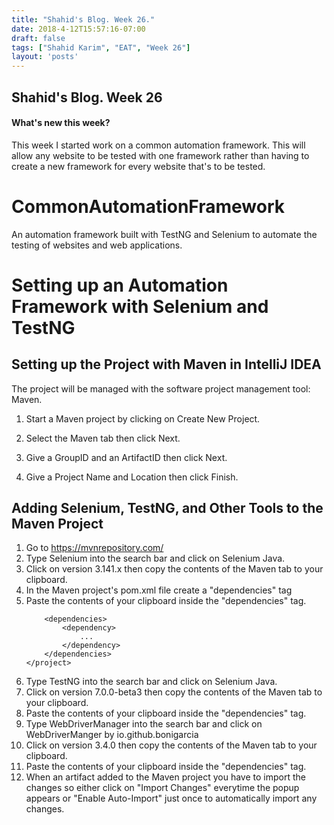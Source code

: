 ```yaml
---
title: "Shahid's Blog. Week 26."
date: 2018-4-12T15:57:16-07:00
draft: false
tags: ["Shahid Karim", "EAT", "Week 26"]
layout: 'posts'
---
```


## Shahid's Blog. Week 26
#### What's new this week?
This week I started work on a common automation framework. This will allow any website to be tested with one framework rather than having to create a new framework for every website that's to be tested.

# CommonAutomationFramework
An automation framework built with TestNG and Selenium to automate the testing of websites and web applications.

# Setting up an Automation Framework with Selenium and TestNG

## Setting up the Project with Maven in IntelliJ IDEA
The project will be managed with the software project management tool: Maven.

1. Start a Maven project by clicking on Create New Project.

2. Select the Maven tab then click Next.
3. Give a GroupID and an ArtifactID then click Next.
4. Give a Project Name and Location then click Finish.

## Adding Selenium, TestNG, and Other Tools to the Maven Project
1. Go to https://mvnrepository.com/
2. Type Selenium into the search bar and click on Selenium Java.
3. Click on version 3.141.x then copy the contents of the Maven tab to your clipboard.
4. In the Maven project's pom.xml file create a "dependencies" tag
5. Paste the contents of your clipboard inside the "dependencies" tag.
    ```
        <dependencies>
            <dependency>
                ...
            </dependency>
        </dependencies>
    </project>
    ```
6. Type TestNG into the search bar and click on Selenium Java.
7. Click on version 7.0.0-beta3 then copy the contents of the Maven tab to your clipboard.
8. Paste the contents of your clipboard inside the "dependencies" tag.
9. Type WebDriverManager into the search bar and click on WebDriverManger by io.github.bonigarcia
10. Click on version 3.4.0 then copy the contents of the Maven tab to your clipboard.
11. Paste the contents of your clipboard inside the "dependencies" tag.
12. When an artifact added to the Maven project you have to import the changes so either click on "Import Changes" everytime the popup appears or "Enable Auto-Import" just once to automatically import any changes.
